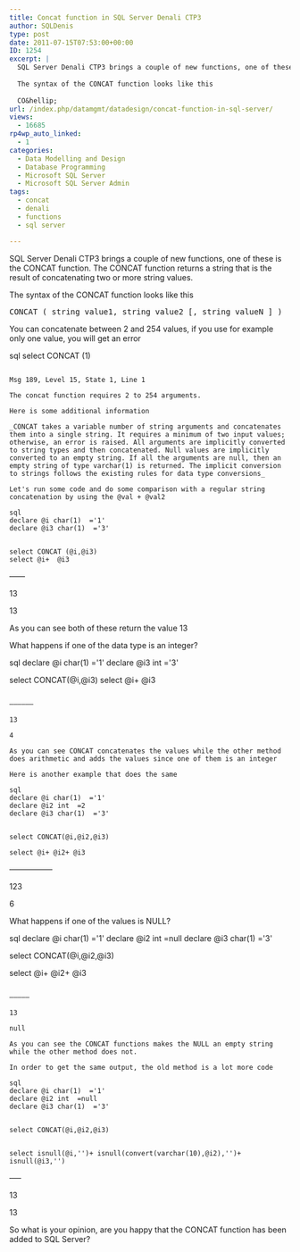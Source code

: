 ```yaml
---
title: Concat function in SQL Server Denali CTP3
author: SQLDenis
type: post
date: 2011-07-15T07:53:00+00:00
ID: 1254
excerpt: |
  SQL Server Denali CTP3 brings a couple of new functions, one of these is the CONCAT function. The CONCAT  function returns a string that is the result of concatenating two or more string values.
  
  The syntax of the CONCAT function looks like this
  
  CO&hellip;
url: /index.php/datamgmt/datadesign/concat-function-in-sql-server/
views:
  - 16685
rp4wp_auto_linked:
  - 1
categories:
  - Data Modelling and Design
  - Database Programming
  - Microsoft SQL Server
  - Microsoft SQL Server Admin
tags:
  - concat
  - denali
  - functions
  - sql server

---
```

SQL Server Denali CTP3 brings a couple of new functions, one of these is the CONCAT function. The CONCAT function returns a string that is the result of concatenating two or more string values.

The syntax of the CONCAT function looks like this

<pre>CONCAT ( string_value1, string_value2 [, string_valueN ] )</pre>

You can concatenate between 2 and 254 values, if you use for example only one value, you will get an error

sql
select CONCAT (1)
```

Msg 189, Level 15, State 1, Line 1
  
The concat function requires 2 to 254 arguments.

Here is some additional information

_CONCAT takes a variable number of string arguments and concatenates them into a single string. It requires a minimum of two input values; otherwise, an error is raised. All arguments are implicitly converted to string types and then concatenated. Null values are implicitly converted to an empty string. If all the arguments are null, then an empty string of type varchar(1) is returned. The implicit conversion to strings follows the existing rules for data type conversions_

Let's run some code and do some comparison with a regular string concatenation by using the @val + @val2

sql
declare @i char(1)  ='1'
declare @i3 char(1)  ='3'


select CONCAT (@i,@i3)
select @i+  @i3
```

——
  
13
  
13

As you can see both of these return the value 13

What happens if one of the data type is an integer?

sql
declare @i char(1)  ='1'
declare @i3 int  ='3'


select CONCAT(@i,@i3)
select @i+  @i3
```

—————–
  
13
  
4

As you can see CONCAT concatenates the values while the other method does arithmetic and adds the values since one of them is an integer

Here is another example that does the same

sql
declare @i char(1)  ='1'
declare @i2 int  =2
declare @i3 char(1)  ='3'


select CONCAT(@i,@i2,@i3)

select @i+ @i2+ @i3
```

—————–
  
123
  
6

What happens if one of the values is NULL?

sql
declare @i char(1)  ='1'
declare @i2 int  =null
declare @i3 char(1)  ='3'


select CONCAT(@i,@i2,@i3)

select @i+ @i2+ @i3
```

————–
  
13
  
null

As you can see the CONCAT functions makes the NULL an empty string while the other method does not.

In order to get the same output, the old method is a lot more code

sql
declare @i char(1)  ='1'
declare @i2 int  =null
declare @i3 char(1)  ='3'


select CONCAT(@i,@i2,@i3)


select isnull(@i,'')+ isnull(convert(varchar(10),@i2),'')+ isnull(@i3,'')
```

—–
  
13
  
13

So what is your opinion, are you happy that the CONCAT function has been added to SQL Server?